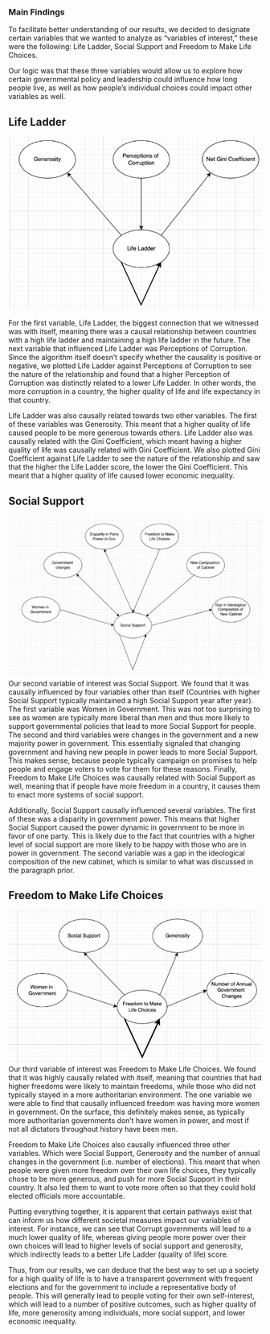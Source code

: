 ### Main Findings
To facilitate better understanding of our results, we decided to designate certain variables that we wanted to analyze as “variables of interest,” these were the following: Life Ladder, Social Support and Freedom to Make Life Choices.

Our logic was that these three variables would allow us to explore how certain governmental policy and leadership could influence how long people live, as well as how people’s individual choices could impact other variables as well.
## Life Ladder 
![Image](life_ladder.png)

For the first variable, Life Ladder, the biggest connection that we witnessed was with itself, meaning there was a causal relationship between countries with a high life ladder and maintaining a high life ladder in the future. The next variable that influenced Life Ladder was Perceptions of Corruption. Since the algorithm itself doesn’t specify whether the causality is positive or negative, we plotted Life Ladder against Perceptions of Corruption to see the nature of the relationship and found that a higher Perception of Corruption was distinctly related to a lower Life Ladder. In other words, the more corruption in a country, the higher quality of life and life expectancy in that country. 

Life Ladder was also causally related towards two other variables. The first of these variables was Generosity. This meant that a higher quality of life caused people to be more generous towards others. Life Ladder also was causally related with the Gini Coefficient, which meant having a higher quality of life was causally related with Gini Coefficient. We also plotted Gini Coefficient against Life Ladder to see the nature of the relationship and saw that the higher the Life Ladder score, the lower the Gini Coefficient. This meant that a higher quality of life caused lower economic inequality.

## Social Support
![Image](social_support.png)
Our second variable of interest was Social Support. We found that it was causally influenced by four variables other than itself (Countries with higher Social Support typically maintained a high Social Support year after year). The first variable was Women in Government. This was not too surprising to see as women are typically more liberal than men and thus more likely to support governmental policies that lead to more Social Support for people. The second and third variables were changes in the government and a new majority power in government. This essentially signaled that changing government and having new people in power leads to more Social Support. This makes sense, because people typically campaign on promises to help people and engage voters to vote for them for these reasons. Finally, Freedom to Make Life Choices was causally related with Social Support as well, meaning that if people have more freedom in a country, it causes them to enact more systems of social support.

Additionally, Social Support causally influenced several variables. The first of these was a disparity in government power. This means that higher Social Support caused the power dynamic in government to be more in favor of one party. This is likely due to the fact that countries with a higher level of social support are more likely to be happy with those who are in power in government. The second variable was a gap in the ideological composition of the new cabinet, which is similar to what was discussed in the paragraph prior.

## Freedom to Make Life Choices
![Image](Freedom.png)
Our third variable of interest was Freedom to Make Life Choices. We found that it was highly causally related with itself, meaning that countries that had higher freedoms were likely to maintain freedoms, while those who did not typically stayed in a more authoritarian environment. The one variable we were able to find that causally influenced freedom was having more women in government. On the surface, this definitely makes sense, as typically more authoritarian governments don’t have women in power, and most if not all dictators throughout history have been men.

Freedom to Make Life Choices also causally influenced three other variables. Which were Social Support, Generosity and the number of annual changes in the government (i.e. number of elections). This meant that when people were given more freedom over their own life choices, they typically chose to be more generous, and push for more Social Support in their country. It also led them to want to vote more often so that they could hold elected officials more accountable.

Putting everything together, it is apparent that certain pathways exist that can inform us how different societal measures impact our variables of interest. For instance, we can see that Corrupt governments will lead to a much lower quality of life, whereas giving people more power over their own choices will lead to higher levels of social support and generosity, which indirectly leads to a better Life Ladder (quality of life) score. 

Thus, from our results, we can deduce that the best way to set up a society for a high quality of life is to have a transparent government with frequent elections and for the government to include a representative body of people. This will generally lead to people voting for their own self-interest, which will lead to a number of positive outcomes, such as higher quality of life, more generosity among individuals, more social support, and lower economic inequality.

